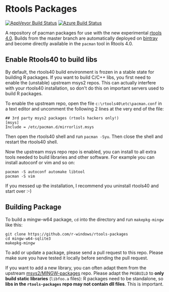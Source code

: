 # Rtools Packages

[![AppVeyor Build Status](https://ci.appveyor.com/api/projects/status/github/r-windows/rtools-packages?branch=master)](https://ci.appveyor.com/project/jeroen/rtools-packages)
[![Azure Build Status](https://dev.azure.com/r-windows/rtools-packages/_apis/build/status/r-windows.rtools-packages?branchName=master)](https://dev.azure.com/r-windows/rtools-packages/_build/latest?definitionId=1&branchName=master)

A repository of pacman packages for use with the new experimental [rtools 4.0](https://cloud.r-project.org/bin/windows/testing/rtools40.html). Builds from the master branch are automatically deployed on [bintray](https://dl.bintray.com/rtools/) and become directly available in the `pacman` tool in Rtools 4.0.

## Enable Rtools40 to build libs

By default, the rtools40 build environment is frozen in a stable state for building R packages. If you want to build C/C++ libs, you first need to enable the (unstable) upstream msys2 repos. This can actually interfere with your rtools40 installation, so don't do this on important servers used to build R packages.

To enable the upstream repo, open the file `c:\rtools40\etc\pacman.conf` in a text editor and uncomment the following 2 lines at the very end of the file:

```
## 3rd party msys2 packages (rtools hackers only!)
[msys]
Include = /etc/pacman.d/mirrorlist.msys
```

Then open the rtools40 shell and run `pacman -Syu`. Then close the shell and restart the rtools40 shell.

Now the upstream msys repo repo is enabled, you can install to all extra tools needed to build libraries and other software. For example you can install autoconf or vim and so on:

```
pacman -S autoconf automake libtool
pacman -S vim
```

If you messed up the installation, I recommend you uninstall rtools40 and start over :-)


## Building Package

To build a mingw-w64 package, `cd` into the directory and run `makepkg-mingw` like this:

```
git clone https://github.com/r-windows/rtools-packages
cd mingw-w64-sqlite3
makepkg-mingw
```

To add or update a package, please send a pull request to this repo. Please make sure you have tested it locally before sending the pull request. 

If you want to add a new library, you can often adapt them from the upstream [msys2/MINGW-packages](https://github.com/msys2/MINGW-packages) repo. Please adapt the `PKGBUILD` to __only build static libraries__ (`libfoo.a` files): R packages need to be standalone, so __libs in the `rtools-packages` repo may not contain dll files__. This is important.
